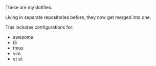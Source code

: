 These are my dotfiles.

Living in separate repositories before, they now get merged into one.

This includes configurations for:

* awesome
* i3
* tmux
* vim
* et al.
